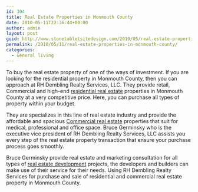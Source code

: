 ```yaml
---
id: 304
title: Real Estate Properties in Monmouth County
date: 2010-05-11T22:36:44+00:00
author: admin
layout: post
guid: http://www.stonetabletsitedesign.com/2010/05/real-estate-properties-in-monmouth-county/
permalink: /2010/05/11/real-estate-properties-in-monmouth-county/
categories:
  - General living
---
```

To buy the real estate property of one of the ways of investment. If you are looking for the residential property in Monmouth County, then you can approach at RH Dembling Realty Services, LLC. They provide retail, Commercial and high-end [residential real estate](http://www.bruce-germinsky-realtor.com/property/) properties in Monmouth County at a very competitive price. Here, you can purchase all types of property within your budget.

They are specializes in this line of real estate industry and provide the affordable and spacious [Commercial real estate](http://www.bruce-germinsky-realtor.com/property/) properties that suit for medical, professional and office space. Bruce Germinsky who is the executive vice president of RH Dembling Realty Services, LLC assists you every step of the real estate property transaction that ensure your purchase process goes smoothly.

Bruce Germinsky provide real estate and marketing consultation for all types of [real estate development](http://www.bruce-germinsky-realtor.com/property/) projects, the developers and builders can make use of their service for their needs. Using RH Dembling Realty Services for purchase and sale of residential and commercial real estate property in Monmouth County.